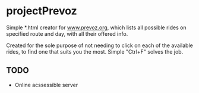 # projectPrevoz
Simple *.html creator for www.prevoz.org, which lists all possible rides on specified route and day, with all their offered info. 

Created for the sole purpose of not needing to click on each of the available rides, to find one that suits you the most. Simple "Ctrl+F" solves the job.

## TODO
- Online acssessible server
